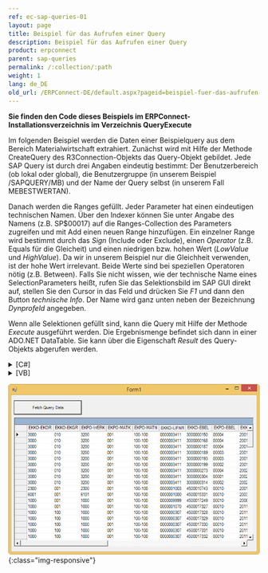 ```yaml
---
ref: ec-sap-queries-01
layout: page
title: Beispiel für das Aufrufen einer Query
description: Beispiel für das Aufrufen einer Query
product: erpconnect
parent: sap-queries
permalink: /:collection/:path
weight: 1
lang: de_DE
old_url: /ERPConnect-DE/default.aspx?pageid=beispiel-fuer-das-aufrufen-einer-query
---
```


**Sie finden den Code dieses Beispiels im ERPConnect-Installationsverzeichnis im Verzeichnis QueryExecute**

Im folgenden Beispiel werden die Daten einer Beispielquery aus dem Bereich Materialwirtschaft extrahiert. Zunächst wird mit Hilfe der Methode CreateQuery des R3Connection-Objekts das Query-Objekt gebildet. Jede SAP Query ist durch drei Angaben eindeutig bestimmt: Der Benutzerbereich (ob lokal oder global), die Benutzergruppe (in unserem Beispiel /SAPQUERY/MB) und der Name der Query selbst (in unserem Fall MEBESTWERTAN).

Danach werden die Ranges gefüllt. Jeder Parameter hat einen eindeutigen technischen Namen. Über den Indexer können Sie unter Angabe des Namens (z.B. SP$00017) auf die Ranges-Collection des Parameters zugreifen und mit Add einen neuen Range hinzufügen. Ein einzelner Range wird bestimmt durch das *Sign* (Include oder Exclude), einen *Operator* (z.B. Equals für die Gleicheit) und einen niedrigen bzw. hohen Wert (*LowValue* und *HighValue*). Da wir in unserem Beispiel nur die Gleichheit verwenden, ist der hohe Wert irrelevant. Beide Werte sind bei speziellen Operatoren nötig (z.B. Between). Falls Sie nicht wissen, wie der technische Name eines SelectionParameters heißt, rufen Sie das Selektionsbild im SAP GUI direkt auf, stellen Sie den Cursor in das Feld und drücken Sie *F1* und dann den Button *technische Info*. Der Name wird ganz unten neben der Bezeichnung *Dynprofeld* angegeben.

Wenn alle Selektionen gefüllt sind, kann die Query mit Hilfe der Methode *Execute* ausgeführt werden. Die Ergebnismenge befindet sich dann in einer ADO.NET DataTable. Sie kann über die Eigenschaft *Result* des Query-Objekts abgerufen werden. 

<details>
<summary>[C#]</summary>
{% highlight csharp %}
private void button1_Click(object sender, System.EventArgs e)
{
   using (R3Connection con = new R3Connection())
   {
       con.UserName = "erpconnect";
       con.Password = "pass";
       con.Language = "DE";
       con.Client = "800";
       con.Host = "sapserver";
       con.SystemNumber = 11;

       con.Open(false);

       // Create Query object Query q;
       try
       {
           q = con.CreateQuery(WorkSpace.GlobalArea,
              "/SAPQUERY/MB", "MEBESTWERTAN");
       }
       catch (Exception e1)
       {
           MessageBox.Show(e1.Message);
           return;
       }

       // Add a criteria (in this case the material number)
       q.SelectionParameters["SP$00017"].Ranges.Add(
          Sign.Include, RangeOption.Equals, "100-100");

       // Add a second criteria (in this case the currency)
       q.SelectionParameters["S_WAERS"].Ranges.Add(
          Sign.Include, RangeOption.Equals, "EUR");

       // Run the Query
       q.Execute();

       // Bind result to datagrid
       this.dataGrid1.DataSource = q.Result;
   }
}
{% endhighlight %}
</details>

<details>
<summary>[VB]</summary>
{% highlight visualbasic %}
Using con As New R3Connection
  
	con.UserName = "erpconnect"
    con.Password = "pass"
    con.Language = "DE"
    con.Client = "800"
    con.Host = "sapserver"
    con.SystemNumber = 11

    con.Open(False)

    ' Create Query object
    Dim q As Query
    Try
        q = con.CreateQuery(WorkSpace.GlobalArea, _
           "/SAPQUERY/MB", "MEBESTWERTAN")
    Catch e1 As Exception
        MessageBox.Show(e1.Message)
        Exit Sub
    End Try

    ' Add a criteria (in this case the material number)
    q.SelectionParameters("SP$00017").Ranges.Add( _
       Sign.Include, RangeOption.Equals, "100-100")

    ' Add a second criteria (in this case the currency)
    q.SelectionParameters("S_WAERS").Ranges.Add( _
       Sign.Include, RangeOption.Equals, "EUR")

    ' Run the Query
    q.Execute()

    ' Bind result to datagrid
    dataGrid1.DataSource = q.Result
End Using
{% endhighlight %}
</details>


![SAP-Query-Execution](/img/content/SAP-Query-Execution.png){:class="img-responsive"}
